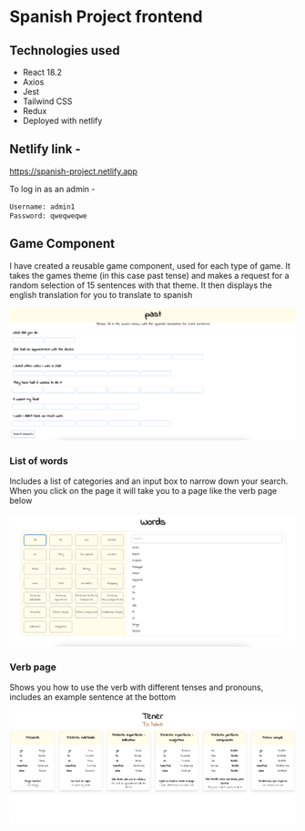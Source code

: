 # Spanish Project frontend

## Technologies used

- React 18.2
- Axios
- Jest
- Tailwind CSS
- Redux
- Deployed with netlify

## Netlify link -

https://spanish-project.netlify.app

To log in as an admin -

```
Username: admin1
Password: qweqweqwe
```

## Game Component

I have created a reusable game component, used for each type of game. It takes the games theme (in this case past tense) and makes a request for a random selection of 15 sentences with that theme. It then displays the english translation for you to translate to spanish

<img src="./game.png" alt='game' width="600" />

### List of words

Includes a list of categories and an input box to narrow down your search. When you click on the page it will take you to a page like the verb page below

<img src="./words.png" alt='words-page' width="600" />

### Verb page

Shows you how to use the verb with different tenses and pronouns, includes an example sentence at the bottom

<img src="./verbs.png" alt='verb-page' width="600" />
